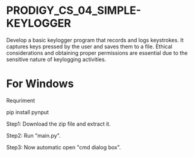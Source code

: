 # PRODIGY_CS_04_SIMPLE-KEYLOGGER
Develop a basic keylogger program that records and logs keystrokes. It captures keys pressed by the user and saves them to a file. Ethical considerations and obtaining proper permissions are essential due to the sensitive nature of keylogging activities.


# For Windows
Requriment

pip install pynput

Step1: Download the zip file and extract it.

Step2: Run "main.py".

Step3: Now automatic open "cmd dialog box".
